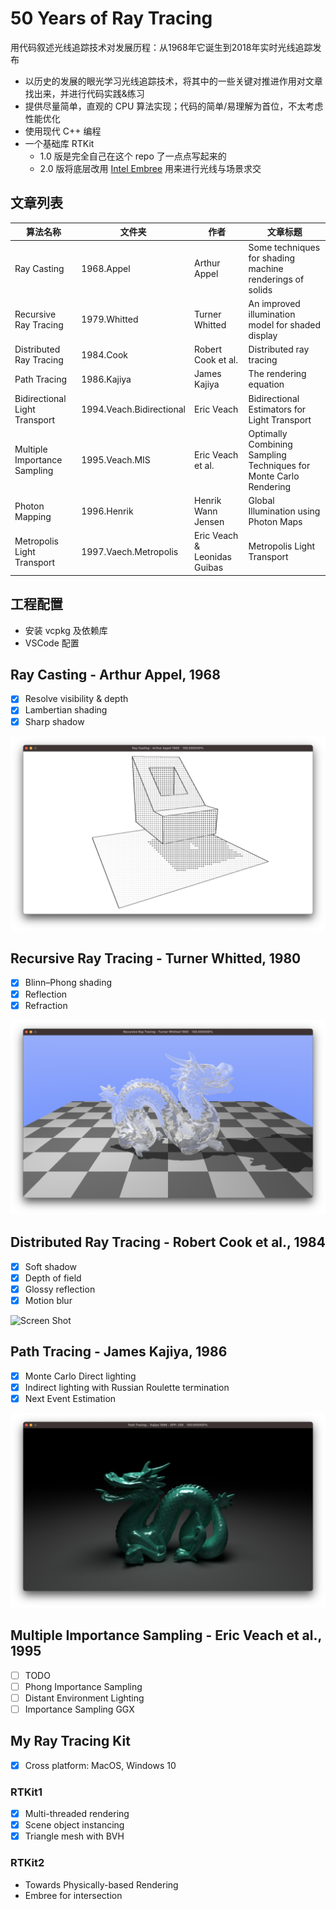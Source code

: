 # 50 Years of Ray Tracing

用代码叙述光线追踪技术对发展历程：从1968年它诞生到2018年实时光线追踪发布

- 以历史的发展的眼光学习光线追踪技术，将其中的一些关键对推进作用对文章找出来，并进行代码实践&练习
- 提供尽量简单，直观的 CPU 算法实现；代码的简单/易理解为首位，不太考虑性能优化
- 使用现代 C++ 编程
- 一个基础库 RTKit
   - 1.0 版是完全自己在这个 repo 了一点点写起来的
   - 2.0 版将底层改用 [Intel Embree](https://www.embree.org/) 用来进行光线与场景求交

## 文章列表

| 算法名称 | 文件夹  |  作者    |  文章标题    |
| -- | --  |  --  |  --  |
| Ray Casting |  1968.Appel   | Arthur Appel |  Some techniques for shading machine renderings of solids    |
| Recursive Ray Tracing |  1979.Whitted | Turner Whitted  |  An improved illumination model for shaded display   |
| Distributed Ray Tracing |  1984.Cook    | Robert Cook et al. | Distributed ray tracing  |
| Path Tracing |  1986.Kajiya  | James Kajiya | The rendering equation  |
| Bidirectional Light Transport | 1994.Veach.Bidirectional | Eric Veach | Bidirectional Estimators for Light Transport |
| Multiple Importance Sampling | 1995.Veach.MIS | Eric Veach et al. | Optimally Combining Sampling Techniques for Monte Carlo Rendering |
| Photon Mapping|  1996.Henrik  | Henrik Wann Jensen | Global Illumination using Photon Maps  |
| Metropolis Light Transport|  1997.Vaech.Metropolis  |Eric Veach & Leonidas Guibas | Metropolis Light Transport |


## 工程配置

- 安装 vcpkg 及依赖库
- VSCode 配置

## Ray Casting - Arthur Appel, 1968

- [x] Resolve visibility & depth
- [x] Lambertian shading
- [x] Sharp shadow

![Screen Shot](./1968.Appel/images/ScreenShot-final.png)

## Recursive Ray Tracing - Turner Whitted, 1980

- [x] Blinn–Phong shading
- [x] Reflection
- [x] Refraction

![Screen Shot](./1980.Whitted/images/ScreenShot-final.png)

## Distributed Ray Tracing - Robert Cook et al., 1984

- [x] Soft shadow
- [x] Depth of field
- [x] Glossy reflection
- [x] Motion blur

![Screen Shot](./1984.Cook/images/ScreenShot-final.png)

## Path Tracing - James Kajiya, 1986

- [x] Monte Carlo Direct lighting
- [x] Indirect lighting with Russian Roulette termination
- [x] Next Event Estimation

![Screen Shot](./1986.Kajiya/images/ScreenShot-2021-01-06c.png)

## Multiple Importance Sampling - Eric Veach et al., 1995

- [ ] TODO
- [ ] Phong Importance Sampling
- [ ] Distant Environment Lighting
- [ ] Importance Sampling GGX

## My Ray Tracing Kit

- [x] Cross platform: MacOS, Windows 10

### RTKit1

- [x] Multi-threaded rendering
- [x] Scene object instancing
- [x] Triangle mesh with BVH

### RTKit2

- Towards Physically-based Rendering
- Embree for intersection